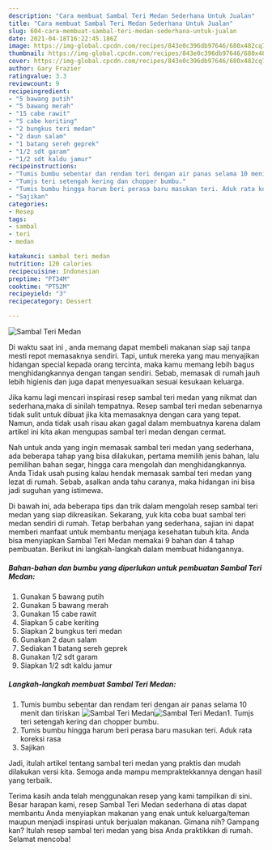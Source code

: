 ```yaml
---
description: "Cara membuat Sambal Teri Medan Sederhana Untuk Jualan"
title: "Cara membuat Sambal Teri Medan Sederhana Untuk Jualan"
slug: 604-cara-membuat-sambal-teri-medan-sederhana-untuk-jualan
date: 2021-04-18T16:22:45.186Z
image: https://img-global.cpcdn.com/recipes/843e0c396db97646/680x482cq70/sambal-teri-medan-foto-resep-utama.jpg
thumbnail: https://img-global.cpcdn.com/recipes/843e0c396db97646/680x482cq70/sambal-teri-medan-foto-resep-utama.jpg
cover: https://img-global.cpcdn.com/recipes/843e0c396db97646/680x482cq70/sambal-teri-medan-foto-resep-utama.jpg
author: Gary Frazier
ratingvalue: 3.3
reviewcount: 9
recipeingredient:
- "5 bawang putih"
- "5 bawang merah"
- "15 cabe rawit"
- "5 cabe keriting"
- "2 bungkus teri medan"
- "2 daun salam"
- "1 batang sereh geprek"
- "1/2 sdt garam"
- "1/2 sdt kaldu jamur"
recipeinstructions:
- "Tumis bumbu sebentar dan rendam teri dengan air panas selama 10 menit dan tiriskan"
- "Tumjs teri setengah kering dan chopper bumbu."
- "Tumis bumbu hingga harum beri perasa baru masukan teri. Aduk rata koreksi rasa"
- "Sajikan"
categories:
- Resep
tags:
- sambal
- teri
- medan

katakunci: sambal teri medan 
nutrition: 120 calories
recipecuisine: Indonesian
preptime: "PT34M"
cooktime: "PT52M"
recipeyield: "3"
recipecategory: Dessert

---
```



![Sambal Teri Medan](https://img-global.cpcdn.com/recipes/843e0c396db97646/680x482cq70/sambal-teri-medan-foto-resep-utama.jpg)

Di waktu  saat ini , anda memang dapat membeli makanan siap saji tanpa mesti repot memasaknya sendiri. Tapi, untuk mereka yang mau menyajikan hidangan special kepada orang tercinta, maka kamu memang lebih bagus menghidangkannya dengan tangan sendiri. Sebab, memasak di rumah jauh lebih higienis dan juga dapat menyesuaikan sesuai kesukaan keluarga.

Jika kamu lagi mencari inspirasi resep sambal teri medan yang nikmat dan sederhana,maka di sinilah tempatnya. Resep sambal teri medan  sebenarnya tidak sulit untuk dibuat jika kita memasaknya dengan cara yang tepat. Namun, anda tidak usah risau akan gagal dalam membuatnya 
karena dalam artikel ini kita akan mengupas sambal teri medan dengan cermat.  



Nah untuk anda yang ingin memasak sambal teri medan yang sederhana, ada beberapa tahap yang bisa dilakukan, pertama memilih jenis bahan, lalu pemilihan bahan segar, hingga cara mengolah dan menghidangkannya. Anda Tidak usah pusing kalau hendak memasak sambal teri medan yang lezat di rumah. Sebab, asalkan anda  tahu caranya, maka hidangan ini bisa jadi suguhan yang istimewa.

Di bawah ini, ada beberapa tips dan trik dalam mengolah resep sambal teri medan yang siap dikreasikan. Sekarang, yuk kita coba buat sambal teri medan sendiri di rumah. Tetap berbahan yang sederhana, sajian ini dapat memberi manfaat untuk membantu menjaga kesehatan tubuh kita. Anda bisa menyiapkan Sambal Teri Medan memakai 9 bahan dan 4 tahap pembuatan. Berikut ini langkah-langkah dalam membuat hidangannya.

<!--inarticleads1-->

##### Bahan-bahan dan bumbu yang diperlukan untuk pembuatan Sambal Teri Medan:

1. Gunakan 5 bawang putih
1. Gunakan 5 bawang merah
1. Gunakan 15 cabe rawit
1. Siapkan 5 cabe keriting
1. Siapkan 2 bungkus teri medan
1. Gunakan 2 daun salam
1. Sediakan 1 batang sereh geprek
1. Gunakan 1/2 sdt garam
1. Siapkan 1/2 sdt kaldu jamur




<!--inarticleads2-->

##### Langkah-langkah membuat Sambal Teri Medan:

1. Tumis bumbu sebentar dan rendam teri dengan air panas selama 10 menit dan tiriskan
<img src="https://img-global.cpcdn.com/steps/e9bb90d61694c0e9/160x128cq70/sambal-teri-medan-langkah-memasak-1-foto.jpg" alt="Sambal Teri Medan"><img src="https://img-global.cpcdn.com/steps/760e9845042506a7/160x128cq70/sambal-teri-medan-langkah-memasak-1-foto.jpg" alt="Sambal Teri Medan">1. Tumjs teri setengah kering dan chopper bumbu.
1. Tumis bumbu hingga harum beri perasa baru masukan teri. Aduk rata koreksi rasa
1. Sajikan




Jadi, itulah artikel tentang  sambal teri medan  yang praktis dan mudah dilakukan versi kita. Semoga anda mampu mempraktekkannya dengan hasil yang terbaik. 

Terima kasih anda telah menggunakan resep yang kami tampilkan di sini. Besar harapan kami, resep  Sambal Teri Medan sederhana di atas dapat membantu Anda menyiapkan makanan yang enak untuk keluarga/teman maupun menjadi inspirasi untuk berjualan makanan. Gimana nih? Gampang kan? Itulah resep sambal teri medan yang bisa Anda praktikkan di rumah. Selamat mencoba!

